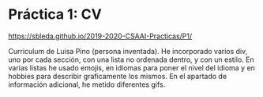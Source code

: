 # Práctica 1: CV

https://sbleda.github.io/2019-2020-CSAAI-Practicas/P1/


Curriculum de Luisa Pino (persona inventada). He incorporado varios div, uno por cada sección, con una lista no ordenada dentro, y con un estilo.
En varias listas he usado emojis, en idiomas para poner el nivel del idioma y en hobbies para describir graficamente los mismos. En el apartado de información adicional, he metido diferentes gifs.
